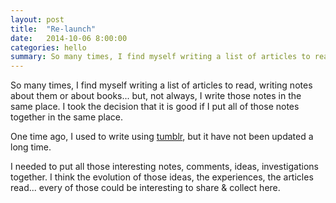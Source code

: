 ```yaml
---
layout: post
title:  "Re-launch"
date:   2014-10-06 8:00:00
categories: hello
summary: So many times, I find myself writing a list of articles to read, writing notes about them or about books...
---
```


So many times, I find myself writing a list of articles to read, writing notes about them or about books... but, not always, I write those notes in the same place. I took the decision that it is good if I put all of those notes together in the same place.

One time ago, I used to write using [tumblr][blog], but it have not been updated a long time.

I needed to put all those interesting notes, comments, ideas, investigations together. I think the evolution of those ideas, the experiences, the articles read... every of those could be interesting to share & collect here.

[blog]: http://smellthecode.tumblr.com